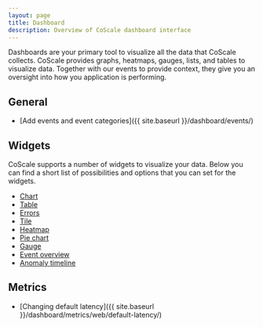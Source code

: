 ```yaml
---
layout: page
title: Dashboard
description: Overview of CoScale dashboard interface
---
```


Dashboards are your primary tool to visualize all the data that CoScale collects. CoScale provides graphs, heatmaps, gauges, lists, and tables to visualize data. Together with our events to provide context, they give you an oversight into how you application is performing.

## General

* [Add events and event categories]({{ site.baseurl }}/dashboard/events/)


## Widgets
CoScale supports a number of widgets to visualize your data. Below you can find a short list of possibilities and options that you can set for the widgets.

<ul class="list-inline">
    <li><a href="{{ site.baseurl }}/dashboard/widgets/#chart"><i class="fa fa-line-chart fa-fw"></i> Chart</a></li>
    <li><a href="{{ site.baseurl }}/dashboard/widgets/#table"><i class="fa fa-table fa-fw"></i> Table</a></li>
    <li><a href="{{ site.baseurl }}/dashboard/widgets/#errors"><i class="fa fa-bug fa-fw"></i> Errors</a></li>
    <li><a href="{{ site.baseurl }}/dashboard/widgets/#tile"><i class="fa fa-square-o fa-fw"></i> Tile</a></li>
    <li><a href="{{ site.baseurl }}/dashboard/widgets/#heatmap"><i class="fa fa-th fa-fw"></i> Heatmap</a></li>
    <li><a href="{{ site.baseurl }}/dashboard/widgets/#pie-chart"><i class="fa fa-pie-chart fa-fw"></i> Pie chart</a></li>
    <li><a href="{{ site.baseurl }}/dashboard/widgets/#gauge"><i class="fa fa-tachometer fa-fw"></i> Gauge</a></li>
    <li><a href="{{ site.baseurl }}/dashboard/widgets/#event-overview"><i class="fa fa-list fa-fw"></i> Event overview</a></li>
    <li><a href="{{ site.baseurl }}/dashboard/widgets/#anomaly-timeline"><i class="fa fa-list-alt fa-fw"></i> Anomaly timeline</a></li>
</ul>

## Metrics

* [Changing default latency]({{ site.baseurl }}/dashboard/metrics/web/default-latency/)
